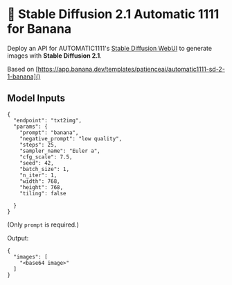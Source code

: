 
# 🍌 Stable Diffusion 2.1 Automatic 1111 for Banana

Deploy an API for AUTOMATIC1111's [Stable Diffusion WebUI](https://github.com/AUTOMATIC1111/stable-diffusion-webui) to generate images with **Stable Diffusion 2.1**.

Based on [https://app.banana.dev/templates/patienceai/automatic1111-sd-2-1-banana]()

## Model Inputs


```
{
  "endpoint": "txt2img",
  "params": {
    "prompt": "banana",
    "negative_prompt": "low quality",
    "steps": 25,
    "sampler_name": "Euler a",
    "cfg_scale": 7.5,
    "seed": 42,
    "batch_size": 1,
    "n_iter": 1,
    "width": 768,
    "height": 768,
    "tiling": false
    
  }
}
```

(Only `prompt` is required.)

Output:

```
{
  "images": [
    "<base64 image>"
  ]
}
```
